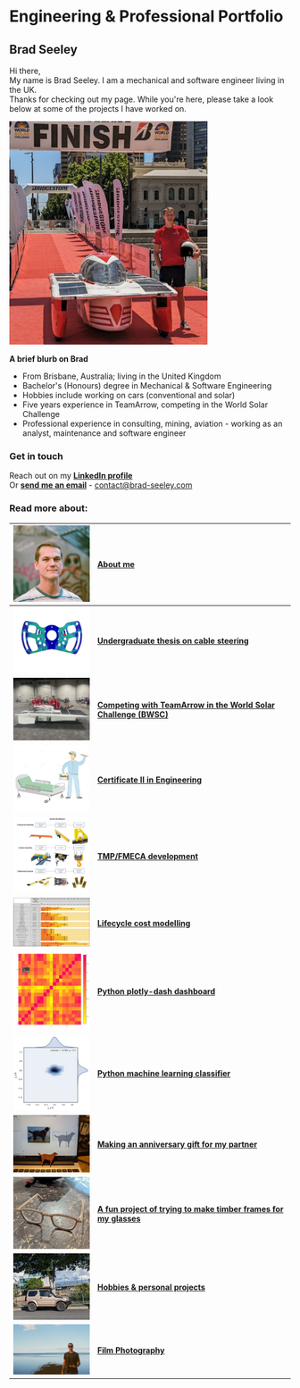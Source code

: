 # Engineering & Professional Portfolio

## Brad Seeley


Hi there, <br>
My name is Brad Seeley. I am a mechanical and software engineer living in the UK. <br>
Thanks for checking out my page. While you're here, please take a look below at some of the projects I have worked on. 

[<img src="./imgs/medium/self-pic.jpeg" height="400">](./imgs/full/self-pic.jpeg)


**A brief blurb on Brad**
- From Brisbane, Australia; living in the United Kingdom
- Bachelor's (Honours) degree in Mechanical & Software Engineering
- Hobbies include working on cars (conventional and solar)
- Five years experience in TeamArrow, competing in the World Solar Challenge
- Professional experience in consulting, mining, aviation - working as an analyst, maintenance and software engineer

### Get in touch 
Reach out on my **[LinkedIn profile](https://www.linkedin.com/in/brad-seeley/)** <br>
Or **[send me an email](mailto:contact@brad-seeley.com)** - contact@brad-seeley.com<br>

### Read more about: 

|[<img src="./imgs/thumbnails/self-thumbnail.jpeg" width="200"/>][about-me]|[About me][about-me]|
|:----:|:----|
|[<img src="./imgs/thumbnails/thesis-thumbnail.jpeg" width="200"/>][thesis]	|**[Undergraduate thesis on cable steering][thesis]**		|
|[<img src="./imgs/thumbnails/BWSC-thumbnail.jpeg" width="200"/>][BWSC]		|**[Competing with TeamArrow in the World Solar Challenge (BWSC)][BWSC]**|
|[<img src="./imgs/thumbnails/traineeship-thumbnail.jpeg"  width="200"/>][traineeship]|**[Certificate II in Engineering][traineeship]**		|
|[<img src="./imgs/thumbnails/FMECA-thumbnail.jpeg" width="200"/>][TMP-FMECA]	|**[TMP/FMECA development][TMP-FMECA]**				|
|[<img src="./imgs/thumbnails/component-lives-thumbnail.jpeg" width="200"/>][lifecycle-modelling]	|**[Lifecycle cost modelling][lifecycle-modelling]**	|
|[<img src="./imgs/thumbnails/plotly-thumbnail.jpeg" width="200"/>][plotly]	|**[Python plotly-dash dashboard][plotly]**			|
|[<img src="./imgs/thumbnails/seaborn-thumbnail.jpeg" width="200"/>][sklearn]	|**[Python machine learning classifier][sklearn]**		|
|[<img src="./imgs/thumbnails/chloe-thumbnail.jpeg" width="200"/>][chloe-cutout]|**[Making an anniversary gift for my partner][chloe-cutout]**	|
|[<img src="./imgs/thumbnails/timber-glasses-thumbnail.jpeg" width="200"/>][timber-glasses]|**[A fun project of trying to make timber frames for my glasses][timber-glasses]**	|
|[<img src="./imgs/thumbnails/jimny-thumbnail.jpeg" width="200"/>][hobbies]	|**[Hobbies & personal projects][hobbies]**			|
|[<img src="./imgs/thumbnails/film-thumbnail.jpeg" width="200"/>][film]	|**[Film Photography][film]**			|




<link href="./pages/style.css" type="text/css" rel="stylesheet">


[about-me]: ./pages/about-me "About me"
[thesis]: ./pages/thesis "My Honours thesis"
[BWSC]: ./pages/BWSC "Competing in the World Solar Challenge"
[traineeship]: ./pages/traineeship "Working as a Fitter"
[TMP-FMECA]: ./pages/TMP-FMECA "Building TMPs and FMECAs for operational and cost effectiveness"
[lifecycle-modelling]: ./pages/lifecycle-modelling "Lifecycle cost modelling for assets to assist operational and financial planning." 
[plotly]: ./pages/plotly "Building an interactive dashboard with Python"
[sklearn]: ./pages/sklearn "Using an ML Classifier to visualise machine drift"
[hobbies]: ./pages/hobbies "Personal projects and hobbies"
[chloe-cutout]: ./pages/chloe-cutout "Making a gift for my partner on our fifth anniversary"
[timber-glasses]: ./pages/timber-glasses "Reverse engineering a pair of glasses to fit some existing lenses"
[film]: film-portfolio "A passtime of film photography"

[brad-email]: contact@brad-seeley.com
